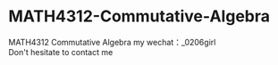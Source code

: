 # MATH4312-Commutative-Algebra
MATH4312 Commutative Algebra my wechat：_0206girl Don't hesitate to contact me
